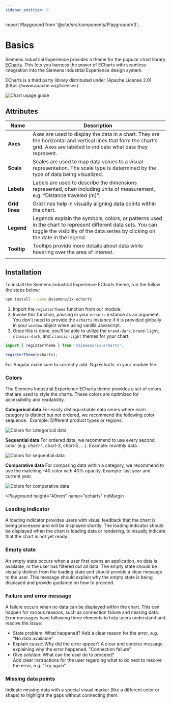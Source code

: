 ```yaml
---
sidebar_position: 0
---
```

import Playground from '@site/src/components/PlaygroundV3';

# Basics

Siemens Industrial Experience provides a theme for the popular chart library [ECharts](https://echarts.apache.org/handbook/en/get-started).
This lets you harness the power of ECharts with seamless integration into the Siemens Industrial Experience design system.

<div className="siemens-brand-section">
ECharts is a third party library distributed under [Apache License 2.0](https://www.apache.org/licenses).
</div>

![Chart usage guide](https://www.figma.com/design/wEptRgAezDU1z80Cn3eZ0o/iX-Pattern-Illustrations?node-id=3532-4181&t=MD9MvUCkoIcmSi8H-4)

## Attributes

| Name           | Description                                                                                                                                                                                  |
| -------------- | -------------------------------------------------------------------------------------------------------------------------------------------------------------------------------------------- |
| **Axes**       | Axes are used to display the data in a chart. They are the horizontal and vertical lines that form the chart's grid. Axes are labeled to indicate what data they represent.                  |
| **Scale**      | Scales are used to map data values to a visual representation. The scale type is determined by the type of data being visualized.                                                            |
| **Labels**     | Labels are used to describe the dimensions represented, often including units of measurement, e.g. “Distance traveled (m)”.                                                                  |
| **Grid lines** | Grid lines help in visually aligning data points within the chart.                                                                                                                           |
| **Legend**     | Legends explain the symbols, colors, or patterns used in the chart to represent different data sets. You can toggle the visibility of the data series by clicking on the date in the legend. |
| **Tooltip**    | Tooltips provide more details about data while hovering over the area of interest.                                                                                                           |
|                |                                                                                                                                                                                              |
## Installation

To install the Siemens Industrial Experience ECharts theme, run the follow the steps below:

```sh
npm install --save @siemens/ix-echarts
```

1. Import the `registerTheme` function from our module. 
2. Invoke this function, passing in your `echarts` instance as an argument. You don't need to provide the `echarts` instance if it is provided globally in your `window` object when using vanilla Javascript. 
3. Once this is done, you’ll be able to utilize the `brand-dark`, `brand-light`, `classic-dark`, and `classic-light` themes for your chart.

```typescript
import { registerTheme } from '@siemens/ix-echarts';

registerTheme(echarts);
```

<div className="Angular">
For Angular make sure to correctly add `NgxEcharts` in your module file.
</div>

### Colors

The Siemens Industrial Experience ECharts theme provides a set of colors that are used to style the charts. These colors are optimized for accessibility and readability. 

**Categorical data**
For easily distinguishable data series where each category is distinct but not ordered, we recommend the following color sequence. 
Example: Different product types or regions.

![Colors for categorical data](https://www.figma.com/design/wEptRgAezDU1z80Cn3eZ0o/iX-Pattern-Illustrations?node-id=3223-1647&t=MD9MvUCkoIcmSi8H-4)

**Sequential data**
For ordered data, we recommend to use every second color (e.g. chart-1, chart-3, chart-5, ...). Example: monthly data.

![Colors for sequential data](https://www.figma.com/design/wEptRgAezDU1z80Cn3eZ0o/iX-Pattern-Illustrations?node-id=3225-2412&t=MD9MvUCkoIcmSi8H-4)

**Comparative data**
For comparing data within a category, we recommend to use the matching -40 color with 40% opacity. Example: last year and current year.

![Colors for comparative data](https://www.figma.com/design/wEptRgAezDU1z80Cn3eZ0o/iX-Pattern-Illustrations?node-id=3225-2885&t=MD9MvUCkoIcmSi8H-4)

<Playground
height="40rem"
name="echarts"
noMargin
>
</Playground>

### Loading indicator

A loading indicator provides users with visual feedback that the chart is being processed and will be displayed shortly. The loading indicator should be displayed when the chart is loading data or rendering, to visually indicate that the chart is not yet ready. 

### Empty state

An empty state occurs when a user first opens an application, no data is available, or the user has filtered out all data. The empty state should be visually distinct from the loading state and should provide a clear message to the user. This message should explain why the empty state is being displayed and provide guidance on how to proceed. 

<Playground
height="40rem"
name="echarts-empty-state"
noMargin
examplesByName>
</Playground>

### Failure and error message

A failure occurs when no data can be displayed within the chart. This can happen for various reasons, such as connection failure and missing data. Error messages have following three elements to help users understand and resolve the issue:

- State problem: What happened?​ Add a clear reason for the error, e.g. “No data available”
- Explain cause: Why did the error appear?​ A clear and concise message explaining why the error happened. "Connection failure"
- Give solution: What can the user do to proceed?​  
    Add clear instructions for the user regarding what to do next to resolve the error, e.g. “Try again”

### Missing data points

Indicate missing data with a special visual marker (like a different color or shape) to highlight the gaps without connecting them.
